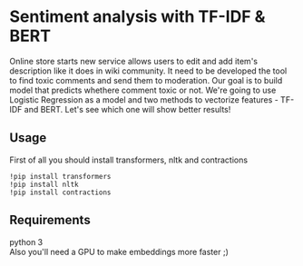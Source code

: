 # Sentiment analysis with TF-IDF & BERT

Online store starts new service allows users to edit and add item's description like it does in wiki community. It need to be developed the tool to find toxic comments and send them to moderation. Our goal is to build model that predicts whethere comment toxic or not. We're going to use Logistic Regression as a model and two methods to vectorize features - TF-IDF and BERT. Let's see which one will show better results!

## Usage
First of all you should install transformers, nltk and contractions

```
!pip install transformers
!pip install nltk
!pip install contractions
```

## Requirements
python 3 <br />
Also you'll need a GPU to make embeddings more faster ;)
